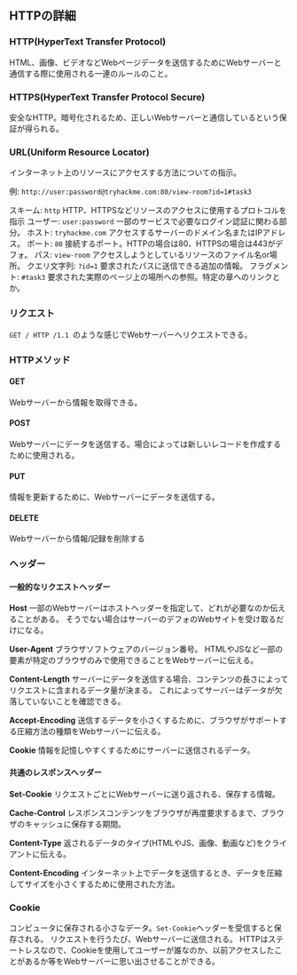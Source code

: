 ## HTTPの詳細

### HTTP(HyperText Transfer Protocol)
HTML、画像、ビデオなどWebページデータを送信するためにWebサーバーと通信する際に使用される一連のルールのこと。

### HTTPS(HyperText Transfer Protocol Secure)
安全なHTTP。暗号化されるため、正しいWebサーバーと通信しているという保証が得られる。

### URL(Uniform Resource Locator)
インターネット上のリソースにアクセスする方法についての指示。

例: `http://user:password@tryhackme.com:80/view-room?id=1#task3`

スキーム: `http` HTTP、HTTPSなどリソースのアクセスに使用するプロトコルを指示
ユーザー: `user:password` 一部のサービスで必要なログイン認証に関わる部分。
ホスト: `tryhackme.com` アクセスするサーバーのドメイン名またはIPアドレス。
ポート: `80` 接続するポート。HTTPの場合は80、HTTPSの場合は443がデフォ。
パス: `view-room` アクセスしようとしているリソースのファイル名or場所。
クエリ文字列: `?id=1` 要求されたパスに送信できる追加の情報。
フラグメント: `#task3` 要求された実際のページ上の場所への参照。特定の章へのリンクとか。

### リクエスト
`GET / HTTP /1.1 `のような感じでWebサーバーへリクエストできる。

### HTTPメソッド
#### GET
Webサーバーから情報を取得できる。

#### POST
Webサーバーにデータを送信する。場合によっては新しいレコードを作成するために使用される。

#### PUT
情報を更新するために、Webサーバーにデータを送信する。

#### DELETE
Webサーバーから情報/記録を削除する

### ヘッダー
#### 一般的なリクエストヘッダー
**Host**
一部のWebサーバーはホストヘッダーを指定して、どれが必要なのか伝えることがある。
そうでない場合はサーバーのデフォのWebサイトを受け取るだけになる。

**User-Agent**
ブラウザソフトウェアのバージョン番号。
HTMLやJSなど一部の要素が特定のブラウザのみで使用できることをWebサーバーに伝える。

**Content-Length**
サーバーにデータを送信する場合、コンテンツの長さによってリクエストに含まれるデータ量が決まる。
これによってサーバーはデータが欠落していないことを確認できる。

**Accept-Encoding**
送信するデータを小さくするために、ブラウザがサポートする圧縮方法の種類をWebサーバーに伝える。

**Cookie**
情報を記憶しやすくするためにサーバーに送信されるデータ。

#### 共通のレスポンスヘッダー
**Set-Cookie**
リクエストごとにWebサーバーに送り返される、保存する情報。

**Cache-Control**
レスポンスコンテンツをブラウザが再度要求するまで、ブラウザのキャッシュに保存する期間。

**Content-Type**
返されるデータのタイプ(HTMLやJS、画像、動画など)をクライアントに伝える。

**Content-Encoding**
インターネット上でデータを送信するとき、データを圧縮してサイズを小さくするために使用された方法。

### Cookie
コンピュータに保存される小さなデータ。`Set-Cookie`ヘッダーを受信すると保存される。
リクエストを行うたび、Webサーバーに送信される。
HTTPはステートレスなので、Cookieを使用してユーザーが誰なのか、以前アクセスしたことがあるか等をWebサーバーに思い出させることができる。
